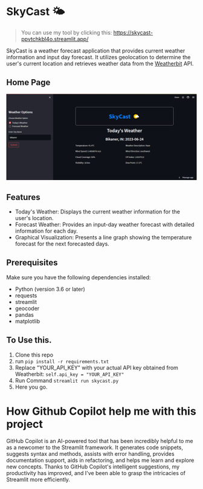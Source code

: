 # SkyCast 🌤️

> You can use my tool by clicking this: https://skycast-ppvtchkbl4o.streamlit.app/

SkyCast is a weather forecast application that provides current weather information and input day forecast. It utilizes geolocation to determine the user's current location and retrieves weather data from the [Weatherbit](https://www.weatherbit.io/) API.

## Home Page
![image](https://github.com/Fastest-Coder-First/SkyCast/blob/main/images/Screenshot%20(3).png?raw=true)

## Features
- Today's Weather: Displays the current weather information for the user's location.
- Forecast Weather: Provides an input-day weather forecast with detailed information for each day.
- Graphical Visualization: Presents a line graph showing the temperature forecast for the next forecasted days.


## Prerequisites

Make sure you have the following dependencies installed:

- Python (version 3.6 or later)
- requests
- streamlit
- geocoder
- pandas
- matplotlib

## To Use this.
1. Clone this repo
2. run `pip install -r requirements.txt`
3. Replace "YOUR_API_KEY" with your actual API key obtained from Weatherbit:
`self.api_key = "YOUR_API_KEY"`
4. Run Command
   `streamlit run skycast.py`
5. Here you go.

# How Github Copilot help me with this project

GitHub Copilot is an AI-powered tool that has been incredibly helpful to me as a newcomer to the Streamlit framework. It generates code snippets, suggests syntax and methods, assists with error handling, provides documentation support, aids in refactoring, and helps me learn and explore new concepts. Thanks to GitHub Copilot's intelligent suggestions, my productivity has improved, and I've been able to grasp the intricacies of Streamlit more efficiently.


